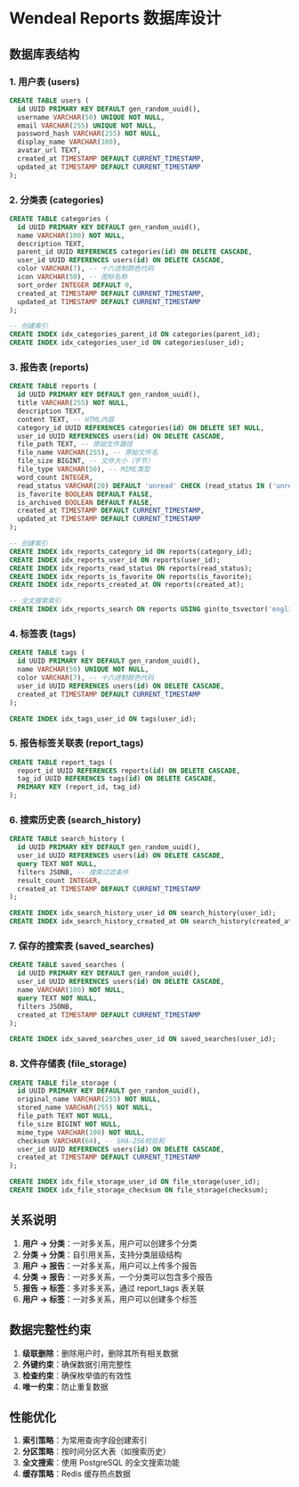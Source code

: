 # Wendeal Reports 数据库设计

## 数据库表结构

### 1. 用户表 (users)
```sql
CREATE TABLE users (
  id UUID PRIMARY KEY DEFAULT gen_random_uuid(),
  username VARCHAR(50) UNIQUE NOT NULL,
  email VARCHAR(255) UNIQUE NOT NULL,
  password_hash VARCHAR(255) NOT NULL,
  display_name VARCHAR(100),
  avatar_url TEXT,
  created_at TIMESTAMP DEFAULT CURRENT_TIMESTAMP,
  updated_at TIMESTAMP DEFAULT CURRENT_TIMESTAMP
);
```

### 2. 分类表 (categories)
```sql
CREATE TABLE categories (
  id UUID PRIMARY KEY DEFAULT gen_random_uuid(),
  name VARCHAR(100) NOT NULL,
  description TEXT,
  parent_id UUID REFERENCES categories(id) ON DELETE CASCADE,
  user_id UUID REFERENCES users(id) ON DELETE CASCADE,
  color VARCHAR(7), -- 十六进制颜色代码
  icon VARCHAR(50), -- 图标名称
  sort_order INTEGER DEFAULT 0,
  created_at TIMESTAMP DEFAULT CURRENT_TIMESTAMP,
  updated_at TIMESTAMP DEFAULT CURRENT_TIMESTAMP
);

-- 创建索引
CREATE INDEX idx_categories_parent_id ON categories(parent_id);
CREATE INDEX idx_categories_user_id ON categories(user_id);
```

### 3. 报告表 (reports)
```sql
CREATE TABLE reports (
  id UUID PRIMARY KEY DEFAULT gen_random_uuid(),
  title VARCHAR(255) NOT NULL,
  description TEXT,
  content TEXT, -- HTML内容
  category_id UUID REFERENCES categories(id) ON DELETE SET NULL,
  user_id UUID REFERENCES users(id) ON DELETE CASCADE,
  file_path TEXT, -- 原始文件路径
  file_name VARCHAR(255), -- 原始文件名
  file_size BIGINT, -- 文件大小（字节）
  file_type VARCHAR(50), -- MIME类型
  word_count INTEGER,
  read_status VARCHAR(20) DEFAULT 'unread' CHECK (read_status IN ('unread', 'reading', 'completed')),
  is_favorite BOOLEAN DEFAULT FALSE,
  is_archived BOOLEAN DEFAULT FALSE,
  created_at TIMESTAMP DEFAULT CURRENT_TIMESTAMP,
  updated_at TIMESTAMP DEFAULT CURRENT_TIMESTAMP
);

-- 创建索引
CREATE INDEX idx_reports_category_id ON reports(category_id);
CREATE INDEX idx_reports_user_id ON reports(user_id);
CREATE INDEX idx_reports_read_status ON reports(read_status);
CREATE INDEX idx_reports_is_favorite ON reports(is_favorite);
CREATE INDEX idx_reports_created_at ON reports(created_at);

-- 全文搜索索引
CREATE INDEX idx_reports_search ON reports USING gin(to_tsvector('english', title || ' ' || COALESCE(description, '')));
```

### 4. 标签表 (tags)
```sql
CREATE TABLE tags (
  id UUID PRIMARY KEY DEFAULT gen_random_uuid(),
  name VARCHAR(50) UNIQUE NOT NULL,
  color VARCHAR(7), -- 十六进制颜色代码
  user_id UUID REFERENCES users(id) ON DELETE CASCADE,
  created_at TIMESTAMP DEFAULT CURRENT_TIMESTAMP
);

CREATE INDEX idx_tags_user_id ON tags(user_id);
```

### 5. 报告标签关联表 (report_tags)
```sql
CREATE TABLE report_tags (
  report_id UUID REFERENCES reports(id) ON DELETE CASCADE,
  tag_id UUID REFERENCES tags(id) ON DELETE CASCADE,
  PRIMARY KEY (report_id, tag_id)
);
```

### 6. 搜索历史表 (search_history)
```sql
CREATE TABLE search_history (
  id UUID PRIMARY KEY DEFAULT gen_random_uuid(),
  user_id UUID REFERENCES users(id) ON DELETE CASCADE,
  query TEXT NOT NULL,
  filters JSONB, -- 搜索过滤条件
  result_count INTEGER,
  created_at TIMESTAMP DEFAULT CURRENT_TIMESTAMP
);

CREATE INDEX idx_search_history_user_id ON search_history(user_id);
CREATE INDEX idx_search_history_created_at ON search_history(created_at);
```

### 7. 保存的搜索表 (saved_searches)
```sql
CREATE TABLE saved_searches (
  id UUID PRIMARY KEY DEFAULT gen_random_uuid(),
  user_id UUID REFERENCES users(id) ON DELETE CASCADE,
  name VARCHAR(100) NOT NULL,
  query TEXT NOT NULL,
  filters JSONB,
  created_at TIMESTAMP DEFAULT CURRENT_TIMESTAMP
);

CREATE INDEX idx_saved_searches_user_id ON saved_searches(user_id);
```

### 8. 文件存储表 (file_storage)
```sql
CREATE TABLE file_storage (
  id UUID PRIMARY KEY DEFAULT gen_random_uuid(),
  original_name VARCHAR(255) NOT NULL,
  stored_name VARCHAR(255) NOT NULL,
  file_path TEXT NOT NULL,
  file_size BIGINT NOT NULL,
  mime_type VARCHAR(100) NOT NULL,
  checksum VARCHAR(64), -- SHA-256校验和
  user_id UUID REFERENCES users(id) ON DELETE CASCADE,
  created_at TIMESTAMP DEFAULT CURRENT_TIMESTAMP
);

CREATE INDEX idx_file_storage_user_id ON file_storage(user_id);
CREATE INDEX idx_file_storage_checksum ON file_storage(checksum);
```

## 关系说明

1. **用户 -> 分类**：一对多关系，用户可以创建多个分类
2. **分类 -> 分类**：自引用关系，支持分类层级结构
3. **用户 -> 报告**：一对多关系，用户可以上传多个报告
4. **分类 -> 报告**：一对多关系，一个分类可以包含多个报告
5. **报告 -> 标签**：多对多关系，通过 report_tags 表关联
6. **用户 -> 标签**：一对多关系，用户可以创建多个标签

## 数据完整性约束

1. **级联删除**：删除用户时，删除其所有相关数据
2. **外键约束**：确保数据引用完整性
3. **检查约束**：确保枚举值的有效性
4. **唯一约束**：防止重复数据

## 性能优化

1. **索引策略**：为常用查询字段创建索引
2. **分区策略**：按时间分区大表（如搜索历史）
3. **全文搜索**：使用 PostgreSQL 的全文搜索功能
4. **缓存策略**：Redis 缓存热点数据 